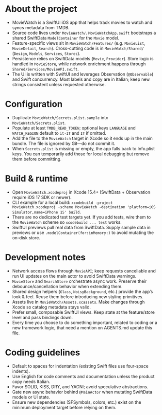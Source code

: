# About the project
- MovieWatch is a SwiftUI iOS app that helps track movies to watch and syncs metadata from TMDB.
- Source code lives under `MovieWatch/`. `MovieWatchApp.swift` bootstraps a shared SwiftData `ModelContainer` for the `Movie` model.
- Feature-specific views sit in `MovieWatch/Features/` (e.g. `MovieList`, `MovieDetail`, `Search`). Cross-cutting code is in `MovieWatch/Shared/` (`Design`, `Models`, `Services`, `Stores`).
- Persistence relies on SwiftData models (`Movie`, `Provider`). Store logic is handled in `MovieStore`, while network enrichment happens through `Shared/Services/MovieAPI.swift`.
- The UI is written with SwiftUI and leverages Observation (`@Observable`) and Swift concurrency. Most labels and copy are in Italian; keep new strings consistent unless requested otherwise.

# Configuration
- Duplicate `MovieWatch/Secrets.plist.sample` into `MovieWatch/Secrets.plist`.
- Populate at least `TMDB_READ_TOKEN`; optional keys `LANGUAGE` and `WATCH_REGION` default to `it-IT` and `IT` if omitted.
- Add the file to the `MovieWatch` target in Xcode so it ends up in the main bundle. The file is ignored by Git—do not commit it.
- When `Secrets.plist` is missing or empty, the app falls back to Info.plist keys. You can temporarily add those for local debugging but remove them before committing.

# Build & runtime
- Open `MovieWatch.xcodeproj` in Xcode 15.4+ (SwiftData + Observation require iOS 17 SDK or newer).
- CLI example for a local build: `xcodebuild -project MovieWatch.xcodeproj -scheme MovieWatch -destination 'platform=iOS Simulator,name=iPhone 15' build`.
- There are no dedicated test targets yet. If you add tests, wire them to the `MovieWatch` scheme so `xcodebuild ... test` works.
- SwiftUI previews pull real data from SwiftData. Supply sample data in previews or use `.modelContainer(for:inMemory:)` to avoid mutating the on-disk store.

# Development notes
- Network access flows through `MovieAPI`; keep requests cancellable and run UI updates on the main actor to avoid SwiftData warnings.
- `MovieStore` and `SearchStore` orchestrate async work. Preserve their debounce/cancellation behavior when extending them.
- Shared design helpers (`Glass`, `NoisyBackground`, etc.) provide the app’s look & feel. Reuse them before introducing new styling primitives.
- Assets live in `MovieWatch/Assets.xcassets`. Make changes through Xcode so catalog metadata stays valid.
- Prefer small, composable SwiftUI views. Keep state at the feature/store level and pass bindings down.
- Every time you choose to do something important, related to coding or a new framework logic, that need a mention on AGENTS.md update this file.

# Coding guidelines
- Default to spaces for indentation (existing Swift files use four-space indents).
- Use English for code comments and documentation unless the product copy needs Italian.
- Favor SOLID, KISS, DRY, and YAGNI; avoid speculative abstractions.
- Gate new async behavior behind `@MainActor` when mutating SwiftData models or UI state.
- Ensure new dependencies (SFSymbols, colors, etc.) exist on the minimum deployment target before relying on them.
